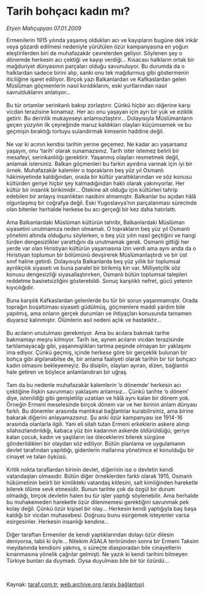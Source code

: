 # Tarih bohçacı kadın mı?

*Etyen Mahçupyan 07.01.2009*

<div class="taraf_structure_2col_1zq">
<div class="margen_n">



 <p>Ermenilerin 1915 yılında yaşamış oldukları acı ve kayıpların bugüne dek inkâr veya gözardı edilmesi nedeniyle yürütülen özür kampanyasına en yoğun eleştirilerden biri de muhafazakâr çevrelerden geliyor. Söylenen şey o dönemde herkesin acı çektiği ve kayıp verdiği... Kısacası halkların ortak bir mağduriyet dünyasının parçaları olduğu savunuluyor. Bu durumda da o halklardan sadece birini alıp, sanki onu tek mağdurmuş gibi göstermenin iticiliğine işaret ediliyor. Birçok yazı Balkanlardan ve Kafkaslardan gelen Müslüman göçmenlerin nasıl kırıldıklarını, eski yurtlarından nasıl savrulduklarını anlatıyor... <br/><br/>Bu tür ortamlar serinkanlı bakışı zorlaştırır. Çünkü hiçbir acı diğerine karşı vicdan terazisine konamaz. Her acı onu yaşayan için ayrı bir yük ve eziklik getirir. Bu derinlik mukayeseyi anlamsızlaştırır... Dolayısıyla Müslümanların geçen yüzyılın ilk çeyreğinde maruz kaldıkları olayları küçümsemek ve bu geçmişin bıraktığı tortuyu sulandırmak kimsenin haddine değil. <br/><br/>Ne var ki acının kendisi tarihin yerine geçemez. Ne kadar acı yaşarsanız yaşayın, onu ‘tarih’ olarak sunamazsınız. Tarih ister istemez belirli bir mesafeyi, serinkanlılığı gerektirir. Yaşanmış olayları resmetmek değil, anlamak istersiniz. Balkan göçmenleri bu farkın ayırdına varmak için iyi bir örnek. Muhafazakâr kalemler o toprakların beş yüz yıl Osmanlı hâkimiyetinde kaldığından, orada bir kültür yarattıklarından ve söz konusu kültürden geriye hiçbir şey kalmadığından haklı olarak yakınıyorlar. Her kültür bir insanlık birikimidir... Ötekine ait olduğu için kültürleri tahrip edebilen bir anlayış insanlıktan nasibini almamıştır. Balkanlar bu açıdan hâlâ olgunlaşmış bir coğrafya değil. Eski Yugoslavya’nın parçalanması sürecinde olan bitenler herhalde herkese bu acı gerçeği bir kez daha hatırlattı. <br/><br/>Ama Balkanlardaki Müslüman kültürün tahribi, Balkanlardaki Müslüman siyasetini unutmamıza neden olmamalı. O toprakların beş yüz yıl Osmanlı yönetimi altında olduğunu söylerken, o beş yüz yılın nasıl geçtiğini ve hangi türden dengesizlikler yarattığını da unutmamak gerek. Osmanlı gittiği her yerde var olan Hıristiyan kültürün yaşamasına izin verdi ama aynı anda da o Hıristiyan toplumun bir bölümünü devşirerek Müslümanlaştırdı ve bir üst sınıf haline getirdi. Dolayısıyla Balkanlarda beş yüz yıllık bir toplumsal ayrılıkçılık siyaseti ve buna paralel bir birikmiş kin var. Milliyetçilik söz konusu dengesizliği siyasallaştırırken, Osmanlı bütün toplumsal talepleri reddetme basiretsizliğini gösterebildi. Sonuç karşılıklı nefret, gücü yetenin kıyıcılığıdır. <br/><br/>Buna karşılık Kafkaslardan gelenlerde bu tür bir sorun yaşanmamıştır. Orada toprağın boşaltılması siyaseti güdülmüş, göçmenlere maddi yardım bile yapılmış, ama onların gerçek durumları ve ihtiyaçları konusunda tamamen duyarsız kalınmıştır. Ölümlerin asıl nedeni açlık ve hastalıktır... <br/><br/>Bu acıların unutulması gerekmiyor. Ama bu acılara bakmak tarihe bakmamayı meşru kılmıyor. Tarih ise, aynen acıların vicdan terazisinde tartılamayacağı gibi, yaşanmışlıkları tartma peşinde olmayan bir yaklaşımı ima ediyor. Çünkü geçmiş, içinde herkese göre bir gerçeklik bulunan bir bohça gibi algılanabilse de, bir anlama faaliyeti olarak tarihin bir tür bohçacı kadın olmasını bekleyemeyiz. Bu disiplin, olayları ayıran, dizen, bağlantılı hale getiren ve böylece anlamlandıran bir uğraş. <br/><br/>Tam da bu nedenle muhafazakâr kalemlerin ‘o dönemde’ herkesin acı çektiğine ilişkin savunmacı yaklaşımı anlamsız... Çünkü tarihte ‘o dönem’ diye, istenildiği gibi genişletilip uzatılan ve hâlâ aynı kalan bir dönem yok. Örneğin Ermeni meselesinde birçok dönem var ve her birinin anlam dünyası farklı. Bu dönemler arasında mantıksal bağlantılar kurabilirsiniz, ama birine bakarak diğerini anlayamazsınız. Şu anki özür kampanyası ise 1914-16 arasında olanlarla ilgili. Yani eli silah tutan Ermeni erkeklerin askere alınıp silahsızlandırıldığı, kabaca yüz bin kadarının askerde öldürüldüğü; geriye kalan çocuk, kadın ve yaşlıların ise öleceklerini bilerek sürgüne gönderildikleri bir olaydan söz ediliyor. Bütün planlama ve uygulamanın devlet tarafından yapıldığı, gidenlerin mallarına yönetimce el konulduğu bir cinayet ve talan öyküsü. <br/><br/>Kritik nokta taraflardan birinin devlet, diğerinin ise o devletin kendi vatandaşları olmasıdır. Bütün diğer örneklerden farklı olarak 1915, Osmanlı hükümetinin belirli bir kimlikteki vatandaş kitlesini, salt kimliğinden hareketle bilerek ölüme sevk etmesidir. Bunun tarihte çok da özgül bir durum olmadığı, birçok devletin halen bu tür işler yaptığı söylenebilir. Ama herhalde bu muhakemeden hareketle özür dilenmemesi gerektiğini savunmak pek kolay değil. Çünkü özür kişisel bir olay... Herkesin kendi yaptığıyla baş başa kaldığı bir vicdan muhasebesi. Doğrusu bunu esirgemek isteyenler varsa esirgesinler. Herkesin insanlığı kendine... <br/><br/>Diğer taraftan Ermeniler de kendi yaptıklarından dolayı özür dilesin deniyorsa, tabii ki öyle... Nitekim ASALA teröründen sonra bir Ermeni Taksim meydanında kendisini yakmış, o süreçte diasporadan bile cinayetlerin kınanmasına yönelik çağrılar gelmişti. Ne yazık ki kendi tarihini bilmeyen Türkiye bunları da duymadı. Oysa duyulması bile bir tür özürdü...</p>

<br/>


<div id="taraf_not">
</div>

</div>


</div>

Kaynak: [taraf.com.tr](http://taraf.com.tr:80/makale/3453.htm), [web.archive.org (arşiv bağlantısı)](http://web.archive.org/web/20090121195521/http://taraf.com.tr:80/makale/3453.htm)
